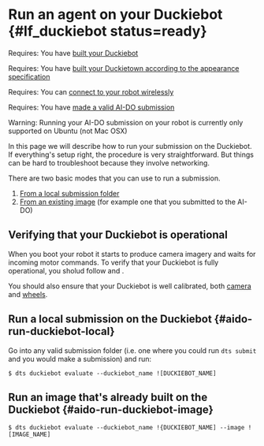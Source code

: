 # Run an agent on your Duckiebot {#lf_duckiebot status=ready}

<div class='requirements' markdown='1'>

Requires: You have [built your Duckiebot](+opmanual_duckiebot#assembling-duckiebot-db18)

Requires: You have [built your Duckietown according to the appearance specification](+opmanual_duckietown#dt-ops-appearance-specifications)

Requires: You can [connect to your robot wirelessly](+opmanual_duckiebot#duckiebot-network)

Requires: You have [made a valid AI-DO submission](#quickstart-lanefollowing)

</div>


Warning: Running your AI-DO submission on your robot is currently only supported on Ubuntu (not Mac OSX)

In this page we will describe how to run your submission on the Duckiebot. If everything's setup right, the procedure is very straightforward. But things can be hard to troubleshoot because they involve networking.

There are two basic modes that you can use to run a submission.

 1. [From a local submission folder](#aido-run-duckiebot-local)
 2. [From an existing image](#aido-run-duckiebot-image) (for example one that you submitted to the AI-DO)


## Verifying that your Duckiebot is operational

When you boot your robot it starts to produce camera imagery and waits for incoming motor commands. To verify that your Duckiebot is fully operational, you sholud follow [](+opmanual_duckiebot#rc-control) and [](+opmanual_duckiebot#read-camera-data). 

You should also ensure that your Duckiebot is well calibrated, both [camera](+opmanual_duckiebot#camera-calib) and [wheels](+opmanual_duckiebot#wheel-calibration).


## Run a local submission on the Duckiebot {#aido-run-duckiebot-local}

Go into any valid submission folder (i.e. one where you could run `dts submit` and you would make a submission) and run:

    $ dts duckiebot evaluate --duckiebot_name ![DUCKIEBOT_NAME]

## Run an image that's already built on the Duckiebot {#aido-run-duckiebot-image}

    $ dts duckiebot evaluate --duckiebot_name !{DUCKIEBOT_NAME] --image ![IMAGE_NAME]



